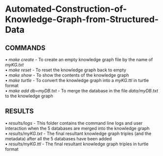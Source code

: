 # Automated-Construction-of-Knowledge-Graph-from-Structured-Data

## COMMANDS
• *make create* -   To create an empty knowledge graph file by the name of *myKG.txt* <br>
• *make reset* -    To reset the knowledge graph back to empty <br>
• *make show* -     To show the contents of the knowledge graph <br>
• *make turtle* -   To convert the knowledge graph into a *myKG.ttl* in turtle format <br>
• *make add db=myDB.txt* -    To merge the database in the file *data/myDB.txt* to the knowledge graph <br>

## RESULTS
• *results/logs* -  This folder contains the command line logs and user interaction when
                    the 5 databases are merged into the knowledge graph <br>
• *results/myKG.txt* -  The final resultant knowledge graph triples (and the metadata) 
                        after all the 5 databases have been added <br>
• *results/myKG.ttl* -  The final resultant knowledge graph triples in turtle format <br>
